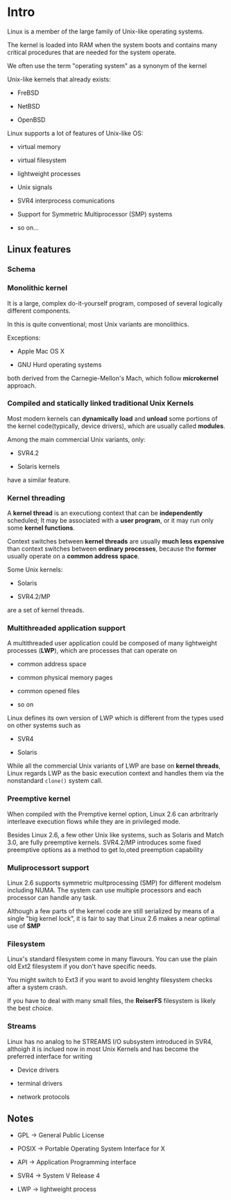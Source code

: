 # Intro

Linux is a member of the large family of Unix-like operating systems.

The kernel is loaded into RAM when the system boots and contains many critical procedures that are needed for the system operate.

We often use the term "operating system" as a synonym of the kernel

Unix-like kernels that already exists:

+ FreBSD

+ NetBSD

+ OpenBSD

Linux supports a lot of features of Unix-like OS:

* virtual memory

* virtual filesystem

* lightweight processes

* Unix signals

* SVR4 interprocess comunications

* Support for Symmetric Multiprocessor (SMP) systems

* so on...

## Linux features

### Schema

### Monolithic kernel

It is a large, complex do-it-yourself program, composed of several logically different components.

In this is quite conventional; most Unix variants are monolithics.

Exceptions:

* Apple Mac OS X

* GNU Hurd operating systems

both derived from the Carnegie-Mellon's Mach, which follow __microkernel__ approach.

### Compiled and statically linked traditional Unix Kernels

Most modern kernels can **dynamically** __load__ and __unload__ some portions of the kernel code(typically, device drivers), which are usually called __modules__.

Among the main commercial Unix variants, only:

* SVR4.2

* Solaris kernels

have a similar feature.

### Kernel threading

A __kernel thread__ is an executiong context that can be __independently__ scheduled; It may be associated with a **user program**, or it may run only some **kernel functions**.

Context switches between __kernel threads__ are usually __much less expensive__ than context switches between __ordinary processes__, because the **former** usually operate on a __common address space__.

Some Unix kernels:

* Solaris

* SVR4.2/MP

are a set of kernel threads.

### Multithreaded application support

A multithreaded user application could be composed of many lightweight processes (__LWP__), which are processes that can operate on

* common address space

* common physical memory pages

* common opened files

* so on

Linux defines its own version of LWP which is different from the types used on other systems such as

* SVR4

* Solaris

While all the commercial Unix variants of LWP are base on __kernel threads__, Linux regards LWP as the basic execution context and handles them via the nonstandard `clone()` system call.

### Preemptive kernel

When compiled with the Premptive kernel option, Linux 2.6 can arbritrarly interleave execution flows while they are in privileged mode.

Besides Linux 2.6, a few other Unix like systems, such as Solaris and Match 3.0, are fully preemptive kernels. SVR4.2/MP introduces some fixed preemptive options as a method to get lo,oted preemption capability

### Muliprocessort support

Linux 2.6 supports symmetric multprocessing (SMP) for different modelsm including NUMA. The system can use multiple processors and each processor can handle any task.

Although a few parts of the kernel code are still serialized by means of a single "big kernel lock", it is fair to say that Linux 2.6 makes a near optimal use of __SMP__

### Filesystem

Linux's standard filesystem come in many flavours. You can use the plain old Ext2 filesystem if you don't have specific needs.

You might switch to Ext3 if you want to avoid lenghty filesystem checks after a system crash.

If you have to deal with many small files, the __ReiserFS__ filesystem is likely the best choice.

### Streams

Linux has no analog to he STREAMS I/O subsystem introduced in SVR4, althoigh it is inclued now in most Unix Kernels and has become the preferred interface for writing

* Device drivers

* terminal drivers

* network protocols

## Notes

* GPL -> General Public License

* POSIX -> Portable Operating System Interface for X

* API -> Application Programming interface

* SVR4 -> System V Release 4

* LWP -> lightweight process
